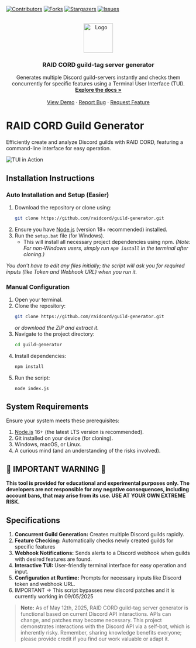 [![Contributors][contributors-shield]][contributors-url]
[![Forks][forks-shield]][forks-url]
[![Stargazers][stars-shield]][stars-url]
[![Issues][issues-shield]][issues-url]

<br />
<div align="center">
  <a href="https://github.com/raidcord/guild-generator"> 
    <img src="images/image.png" alt="Logo" width="80" height="80">
  </a>

  <h3 align="center">RAID CORD guild-tag server generator</h3>

  <p align="center">
     Generates multiple Discord guild-servers instantly and checks them concurrently for specific features using a Terminal User Interface (TUI).
    <br />
    <a href="https://github.com/raidcord/guild-generator"><strong>Explore the docs »</strong></a>
    <br />
    <br />
    <a href="https://github.com/raidcord/guild-generator">View Demo</a>
    ·
    <a href="https://github.com/raidcord/guild-generator/issues">Report Bug</a>
    ·
    <a href="https://github.com/raidcord/guild-generator/issues">Request Feature</a> 
  </p>
</div>

# RAID CORD Guild Generator

Efficiently create and analyze Discord guilds with RAID CORD, featuring a command-line interface for easy operation.

![TUI in Action](images/example.gif)

## Installation Instructions

### Auto Installation and Setup (Easier)

1.  Download the repository or clone using:
    ```sh
    git clone https://github.com/raidcord/guild-generator.git 
    ```
2.  Ensure you have [Node.js](https://nodejs.org/) (version 18+ recommended) installed.
3.  Run the `setup.bat` file (for Windows).
    *   This will install all necessary project dependencies using npm.
    *(Note: For non-Windows users, simply run `npm install` in the terminal after cloning.)*

*You don't have to edit any files initially; the script will ask you for required inputs (like Token and Webhook URL) when you run it.*

### Manual Configuration

1.  Open your terminal.
2.  Clone the repository:
    ```sh
    git clone https://github.com/raidcord/guild-generator.git 
    ```
    *or download the ZIP and extract it.*
3.  Navigate to the project directory:
    ```sh
    cd guild-generator 
    ```
4.  Install dependencies:
    ```sh
    npm install
    ```
5.  Run the script:
    ```sh
    node index.js
    ```

## System Requirements

Ensure your system meets these prerequisites:

1.  [Node.js](https://nodejs.org/) 16+ (the latest LTS version is recommended).
2.  Git installed on your device (for cloning).
3.  Windows, macOS, or Linux.
4.  A curious mind (and an understanding of the risks involved).

## 🚨 IMPORTANT WARNING 🚨

**This tool is provided for educational and experimental purposes only. The developers are not responsible for any negative consequences, including account bans, that may arise from its use. USE AT YOUR OWN EXTREME RISK.**

## Specifications

1.  **Concurrent Guild Generation:** Creates multiple Discord guilds rapidly.
2.  **Feature Checking:** Automatically checks newly created guilds for specific features 
3.  **Webhook Notifications:** Sends alerts to a Discord webhook when guilds with desired features are found.
4.  **Interactive TUI:** User-friendly terminal interface for easy operation and input.
5.  **Configuration at Runtime:** Prompts for necessary inputs like Discord token and webhook URL.
6.  IMPORTANT -> This script bypasses new discord patches and it is currently working in 09/05/2025

> **Note:** As of May 12th, 2025, RAID CORD guild-tag server generator is functional based on current Discord API interactions. APIs can change, and patches may become necessary. This project demonstrates interactions with the Discord API via a self-bot, which is inherently risky. Remember, sharing knowledge benefits everyone; please provide credit if you find our work valuable or adapt it.


[contributors-shield]: https://img.shields.io/github/contributors/raidcord/guild-generator.svg?style=for-the-badge
[contributors-url]: https://github.com/raidcord/guild-generator/graphs/contributors
[forks-shield]: https://img.shields.io/github/forks/raidcord/guild-generator.svg?style=for-the-badge
[forks-url]: https://github.com/raidcord/guild-generator/network/members
[stars-shield]: https://img.shields.io/github/stars/raidcord/guild-generator.svg?style=for-the-badge
[stars-url]: https://github.com/raidcord/guild-generator/stargazers
[issues-shield]: https://img.shields.io/github/issues/raidcord/guild-generator.svg?style=for-the-badge
[issues-url]: https://github.com/raidcord/guild-generator/issues
